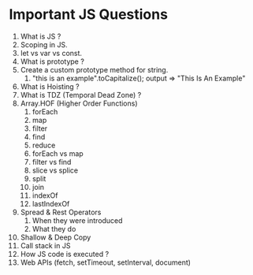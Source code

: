 # Important JS Questions

1.  What is JS ?
2.  Scoping in JS.
3.  let vs var vs const.
4.  What is prototype ?
5.  Create a custom prototype method for string.  
    1.  "this is an example".toCapitalize(); output => "This Is An Example"
6.  What is Hoisting ?
7.  What is TDZ (Temporal Dead Zone) ? 
8.  Array.HOF (Higher Order Functions)
    1.  forEach
    2.  map
    3.  filter
    4.  find
    5.  reduce
    6.  forEach vs map
    7.  filter vs find
    8.  slice vs splice
    9.  split
    10. join
    11. indexOf
    12. lastIndexOf
9.  Spread & Rest Operators
    1.  When they were introduced
    2.  What they do
10. Shallow & Deep Copy
11. Call stack in JS
12. How JS code is executed ?
13. Web APIs (fetch, setTimeout, setInterval, document)
